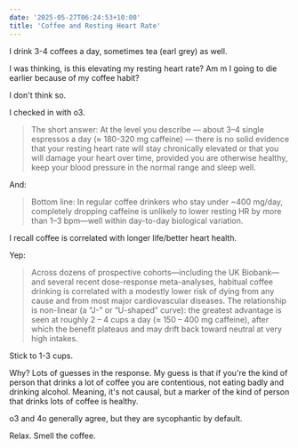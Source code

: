 ```yaml
---
date: '2025-05-27T06:24:53+10:00'
title: 'Coffee and Resting Heart Rate'
---
```


I drink 3-4 coffees a day, sometimes tea (earl grey) as well.

I was thinking, is this elevating my resting heart rate? Am m I going to die earlier because of my coffee habit?

I don't think so.

I checked in with o3.

> The short answer: At the level you describe — about 3–4 single espressos a day (≈ 180-320 mg caffeine) — there is no solid evidence that your resting heart rate will stay chronically elevated or that you will damage your heart over time, provided you are otherwise healthy, keep your blood pressure in the normal range and sleep well.

And:

> Bottom line: In regular coffee drinkers who stay under ~400 mg/day, completely dropping caffeine is unlikely to lower resting HR by more than 1–3 bpm—well within day-to-day biological variation.

I recall coffee is correlated with longer life/better heart health.

Yep:

> Across dozens of prospective cohorts—including the UK Biobank—and several recent dose-response meta-analyses, habitual coffee drinking is correlated with a modestly lower risk of dying from any cause and from most major cardiovascular diseases. The relationship is non-linear (a “J-” or “U-shaped” curve): the greatest advantage is seen at roughly 2 – 4 cups a day (≈ 150 – 400 mg caffeine), after which the benefit plateaus and may drift back toward neutral at very high intakes.

Stick to 1-3 cups.

Why? Lots of guesses in the response. My guess is that if you're the kind of person that drinks a lot of coffee you are contentious, not eating badly and drinking alcohol. Meaning, it's not causal, but a marker of the kind of person that drinks lots of coffee is healthy.

o3 and 4o generally agree, but they are sycophantic by default.

Relax. Smell the coffee.